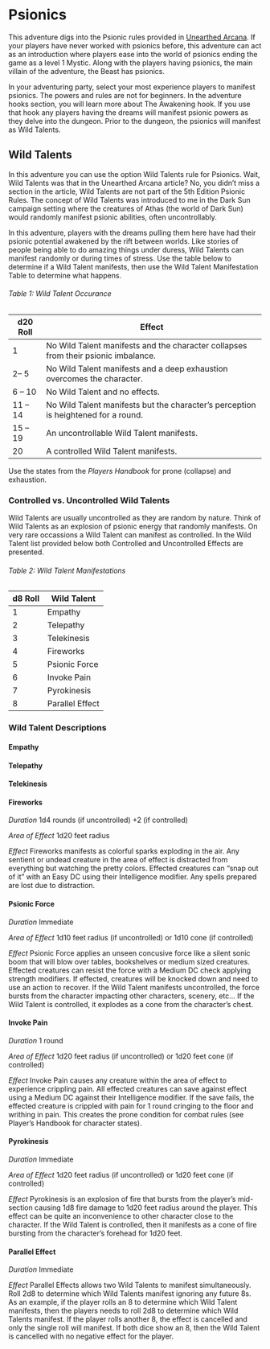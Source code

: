 # Psionics

This adventure digs into the Psionic rules provided in [Unearthed Arcana](http://media.wizards.com/2017/dnd/downloads/UAMystic3.pdf). If your players have never worked with psionics before, this adventure can act as an introduction where players ease into the world of psionics ending the game as a level 1 Mystic. Along with the players having psionics, the main villain of the adventure, the Beast has psionics.

In your adventuring party, select your most experience players to manifest psionics. The powers and rules are not for beginners. In the adventure hooks section, you will learn more about The Awakening hook. If you use that hook any players having the dreams will manifest psionic powers as they delve into the dungeon. Prior to the dungeon, the psionics will manifest as Wild Talents. 

## Wild Talents

In this adventure you can use the option Wild Talents rule for Psionics. Wait, Wild Talents was that in the Unearthed Arcana article? No, you didn’t miss a section in the article, Wild Talents are not part of the 5th Edition Psionic Rules. The concept of Wild Talents was introduced to me in the Dark Sun campaign setting where the creatures of Athas (the world of Dark Sun) would randomly manifest psionic abilities, often uncontrollably.

In this adventure, players with the dreams pulling them here have had their psionic potential awakened by the rift between worlds. Like stories of people being able to do amazing things under duress, Wild Talents can manifest randomly or during times of stress. Use the table below to determine if a Wild Talent manifests, then use the Wild Talent Manifestation Table to determine what happens.

###### Table 1: Wild Talent Occurance

| d20 Roll | Effect                                                                             |
| -------- | ---------------------------------------------------------------------------------- |
| 1	       | No Wild Talent manifests and the character collapses from their psionic imbalance. |
| 2– 5     | No Wild Talent manifests and a deep exhaustion overcomes the character.            |
| 6 – 10   | No Wild Talent and no effects.                                                     |
| 11 – 14  | No Wild Talent manifests but the character’s perception is heightened for a round. |
| 15 – 19  | An uncontrollable Wild Talent manifests.                                           |
| 20       | A controlled Wild Talent manifests.                                                |

Use the states from the *Players Handbook* for prone (collapse) and exhaustion.

### Controlled vs. Uncontrolled Wild Talents

Wild Talents are usually uncontrolled as they are random by nature. Think of Wild Talents as an explosion of psionic energy that randomly manifests. On very rare occassions a Wild Talent can manifest as controlled. In the Wild Talent list provided below both Controlled and Uncontrolled Effects are presented. 

###### Table 2: Wild Talent Manifestations

| d8 Roll   | Wild Talent     |
| --------- | --------------- |
| 1         | Empathy         |
| 2         | Telepathy       |
| 3         | Telekinesis     |
| 4         | Fireworks       |
| 5         | Psionic Force   |
| 6         | Invoke Pain     |
| 7         | Pyrokinesis     |
| 8         | Parallel Effect |

### Wild Talent Descriptions

#### Empathy

#### Telepathy

#### Telekinesis

#### Fireworks

*Duration* 1d4 rounds (if uncontrolled) +2 (if controlled)

*Area of Effect* 1d20 feet radius

*Effect* Fireworks manifests as colorful sparks exploding in the air. Any sentient or undead creature in the area of effect is distracted from everything but watching the pretty colors. Effected creatures can “snap out of it” with an Easy DC using their Intelligence modifier. Any spells prepared are lost due to distraction.

#### Psionic Force

*Duration* Immediate

*Area of Effect* 1d10 feet radius (if uncontrolled) or 1d10 cone (if controlled)

*Effect* Psionic Force applies an unseen concusive force like a silent sonic boom that will blow over tables, bookshelves or medium sized creatures. Effected creatures can resist the force with a Medium DC check applying strength modifiers. If effected, creatures will be knocked down and need to use an action to recover. If the Wild Talent manifests uncontrolled, the force bursts from the character impacting other characters, scenery, etc... If the Wild Talent is controlled, it explodes as a cone from the character’s chest.

#### Invoke Pain

*Duration* 1 round

*Area of Effect* 1d20 feet radius (if uncontrolled) or 1d20 feet cone (if controlled)

*Effect* Invoke Pain causes any creature within the area of effect to experience crippling pain. All effected creatures can save against effect using a Medium DC against their Intelligence modifier. If the save fails, the effected creature is crippled with pain for 1 round cringing to the floor and writhing in pain. This creates the prone condition for combat rules (see Player’s Handbook for character states).

#### Pyrokinesis

*Duration* Immediate

*Area of Effect* 1d20 feet radius (if uncontrolled) or 1d20 feet cone (if controlled)

*Effect* Pyrokinesis is an explosion of fire that bursts from the player’s mid-section causing 1d8 fire damage to 1d20 feet radius around the player. This effect can be quite an inconvenience to other character close to the character. If the Wild Talent is controlled, then it manifests as a cone of fire bursting from the character’s forehead for 1d20 feet.

#### Parallel Effect

*Duration* Immediate

*Effect* Parallel Effects allows two Wild Talents to manifest simultaneously. Roll 2d8 to determine which Wild Talents manifest ignoring any future 8s. As an example, if the player rolls an 8 to determine which Wild Talent manifests, then the players needs to roll 2d8 to determine which Wild Talents manifest. If the player rolls another 8, the effect is cancelled and only the single roll will manifest. If both dice show an 8, then the Wild Talent is cancelled with no negative effect for the player.
